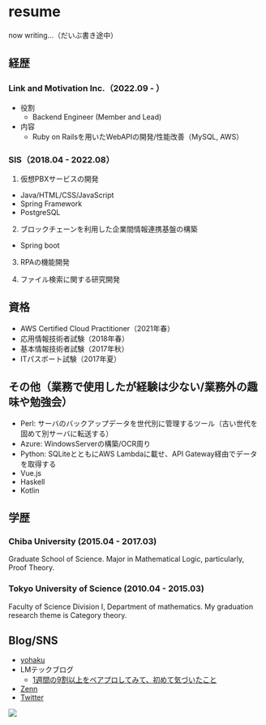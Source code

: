 # resume

now writing...（だいぶ書き途中）

## 経歴

### Link and Motivation Inc.（2022.09 - ）

- 役割
  - Backend Engineer (Member and Lead)
- 内容
  - Ruby on Railsを用いたWebAPIの開発/性能改善（MySQL, AWS）

### SIS（2018.04 - 2022.08）

1. 仮想PBXサービスの開発

- Java/HTML/CSS/JavaScript
- Spring Framework
- PostgreSQL
  
2. ブロックチェーンを利用した企業間情報連携基盤の構築

- Spring boot

3. RPAの機能開発

4. ファイル検索に関する研究開発

## 資格

- AWS Certified Cloud Practitioner（2021年春）
- 応用情報技術者試験（2018年春）
- 基本情報技術者試験（2017年秋）
- ITパスポート試験（2017年夏）

## その他（業務で使用したが経験は少ない/業務外の趣味や勉強会）

- Perl: サーバのバックアップデータを世代別に管理するツール（古い世代を固めて別サーバに転送する）
- Azure: WindowsServerの構築/OCR周り
- Python: SQLiteとともにAWS Lambdaに載せ、API Gateway経由でデータを取得する
- Vue.js
- Haskell 
- Kotlin 

## 学歴

### Chiba University (2015.04 - 2017.03)
Graduate School of Science.
Major in Mathematical Logic, particularly, Proof Theory.

### Tokyo University of Science (2010.04 - 2015.03)
Faculty of Science Division I, Department of mathematics.
My graduation research theme is Category theory.

## Blog/SNS

- [yohaku](https://ken1shirakura.hateblo.jp/)
- LMテックブログ
  - [1週間の9割以上をペアプロしてみて、初めて気づいたこと](https://link-and-motivation.hatenablog.com/entry/2023/03/15/085237)
- [Zenn](https://zenn.dev/fushirakura)
- [Twitter](https://twitter.com/fushirakura)

![](https://www.codewars.com/users/shirakurak/badges/small)

